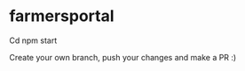 # farmersportal

Cd <Service>
npm start 
  

Create your own branch, push your changes and make a PR :)

